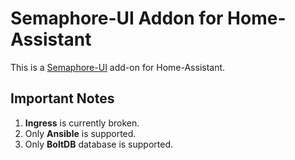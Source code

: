 # Semaphore-UI Addon for Home-Assistant

This is a [Semaphore-UI](https://github.com/semaphoreui/semaphore) add-on for Home-Assistant.

## Important Notes

1. **Ingress** is currently broken.
2. Only **Ansible** is supported.
3. Only **BoltDB** database is supported.
